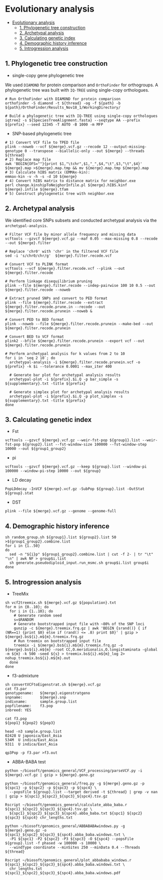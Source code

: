 # Evolutionary analysis

- [Evolutionary analysis](#evolutionary-analysis)
  - [1. Phylogenetic tree construction](#1-phylogenetic-tree-construction)
  - [2. Archetypal analysis](#2-archetypal-analysis)
  - [3. Calculating genetic index](#3-calculating-genetic-index)
  - [4. Demographic history inference](#4-demographic-history-inference)
  - [5. Introgression analysis](#5-introgression-analysis)

## 1. Phylogenetic tree construction

- single-copy gene phylogenetic tree

We used `DIAMOND` for protein comparison and `OrthoFinder` for orthogroups. A phylogenetic tree was built with `IQ-TREE` using single-copy orthologues.

```shell
# Run OrthoFinder with DIAMOND for protein comparison
orthofinder -S diamond -t ${thread} -og -f ${path} -b ${path}/OrthoFinder/Results_Nov18_1/WorkingDirectory/

# Build a phylogenetic tree with IQ-TREE using single-copy orthologues
iqtree2 -s ${SpeciesTreeAlignment.fasta} --seqtype AA --prefix ${prefix} --seed 12345 -T AUTO -B 1000 -m MFP
```

- SNP-based phylogenetic tree

```shell
# 1) Convert VCF file to TPED file
plink --noweb --vcf ${merge}.vcf.gz --recode 12 --output-missing-genotype 0 --transpose --biallelic-only --out ${merge} --threads ${thread}
# 2) Replace map file
awk 'BEGIN{OFS=""}{print $1,"\tchr",$1,"_",$4,"\t",$3,"\t",$4}' ${merge}.map >${merge}.map.tmp && mv ${merge}.map.tmp ${merge}.map
# 3) Calculate hIBS matrix (EMMAx-kin):
emmax-kin -v -h -s -d 10 ${merge}
# 4) Convert hIBS matrix to distance matrix for neighbor.exe
perl change.kinshipToNeighorInfile.pl ${merge}.hIBS.kinf ${merge}.infile ${merge}.tfam
# 5) Construct phylogenetic tree with neighbor.exe
```

## 2. Archetypal analysis

We identified core SNPs subsets and conducted archetypal analysis via the `archetypal-analysis`.

```shell
# Filter VCF file by minor allele frequency and missing data
vcftools --gzvcf ${merge}.vcf.gz --maf 0.05 --max-missing 0.8 --recode --out ${merge}.filter

# Replace 'chr0' with 'chr' in the filtered VCF file
sed -i 's/chr0/chr/g'  ${merge}.filter.recode.vcf

# Convert VCF to PLINK format
vcftools --vcf ${merge}.filter.recode.vcf --plink --out ${merge}.filter.recode

# Perform linkage disequilibrium pruning
plink --file ${merge}.filter.recode --indep-pairwise 100 10 0.5 --out ${merge}.filter.recode --noweb

# Extract pruned SNPs and convert to PED format
plink --file ${merge}.filter.recode --extract ${merge}.filter.recode.prune.in --recode --out ${merge}.filter.recode.prunein --noweb &

# Convert PED to BED format
plink --noweb --file ${merge}.filter.recode.prunein --make-bed --out ${merge}.filter.recode.prunein

# Convert BED to VCF format
plink2 --bfile ${merge}.filter.recode.prunein --export vcf --out ${merge}.filter.recode.prunein

# Perform archetypal analysis for k values from 2 to 10
for i in `seq 2 10`; do
  archetypal-analysis -i ${merge}.filter.recode.prunein.vcf -o ${prefix} -k $i --tolerance 0.0001 --max_iter 400
  
  # Generate bar plot for archetypal analysis results
  archetypal-plot -i ${prefix}.$i.Q -p bar_simple -s ${supplementary}.txt -title ${prefix}
  
  # Generate simplex plot for archetypal analysis results
  archetypal-plot -i ${prefix}.$i.Q -p plot_simplex -s ${supplementary}.txt -title ${prefix}
done
```

## 3. Calculating genetic index

- Fst

```shell
vcftools --gzvcf ${merge}.vcf.gz --weir-fst-pop ${group1}.list --weir-fst-pop ${group2}.list --fst-window-size 100000 --fst-window-step 10000 --out ${group1_group2}
```

- pi

```shell
vcftools --gzvcf ${merge}.vcf.gz --keep ${group}.list --window-pi 100000 --window-pi-step 10000 --out ${group}
```

- LD decay

```shell
PopLDdecay -InVCF ${merge}.vcf.gz -SubPop ${group}.list -OutStat ${group}.stat
```

- DST

```shell
plink --file ${merge}.vcf.gz --genome --genome-full
```

## 4. Demographic history inference

```shell
sh random_group.sh ${group1}.list ${group2}.list 50 >${group1_group2}.combine.list
for i in {1..50}
do
  sed -n "${i}p" ${group1_group2}.combine.list | cut -f 2- | tr "\t" "\n" | awk NF > group$i.list
  sh generate.pseudodiploid_input.run_msmc.sh group$i.list group$i
done
```

## 5. Introgression analysis

- TreeMix

```shell
sh vcf2treemix.sh ${merge}.vcf.gz ${population}.txt
for m in {0..10}; do
  for i in {1..10}; do
    # Generate random seed
    s=$RANDOM
    # Generate bootstrapped input file with ~80% of the SNP loci
    gunzip -c ${merge}.treemix.frq.gz | awk 'BEGIN {srand()} { if (NR==1) {print $0} else if (rand() <= .8) print $0}' | gzip > ${merge}.bs${i}.m${m}.treemix.frq.gz
    # Run treemix on bootstrapped input file
    treemix -i ${merge}.bs${i}.m${m}.treemix.frq.gz -o ${merge}.bs${i}.m${m} -root CC,O.meridionalis,O.longistaminata -global -m ${m} -k 500 -seed ${s} > treemix.bs${i}.m${m}_log 2> nohup_treemix.bs${i}.m${m}.out
  done
done
```

- f3-admixture

```shell
sh convertVCFtoEigenstrat.sh ${merge}.vcf.gz
cat f3.par
genotypename:   ${merge}.eigenstratgeno
snpname:        ${merge}.snp
indivname:      sample.group.list
popfilename:    f3.pop
inbreed: YES

cat f3.pop
${pop1} ${pop2} ${pop3}

head -n3 sample.group.list
02428 U japonica/East_Asia
534M  U indica/East_Asia
9311  U indica/East_Asia

qp3Pop -p f3.par >f3.out
```

- ABBA-BABA test

```shell
python ~/biosoft/genomics_general/VCF_processing/parseVCF.py -i ${merge}.vcf.gz | gzip > ${merge}.geno.gz

python ~/biosoft/genomics_general/freq.py -g ${merge}.geno.gz -p ${spc1} -p ${spc2} -p ${spc3} -p ${spc4} \
  --popsFile ${group}.list --target derived -t ${thread} | grep -v nan | gzip > ${spc1}_${spc2}_${spc3}_${spc4}.tsv.gz

Rscript ~/biosoft/genomics_general/calculate_abba_baba.r ${spc1}_${spc2}_${spc3}_${spc4}.tsv.gz \
  ${spc1}_${spc2}_${spc3}_${spc4}.abba_baba.txt ${spc1} ${spc2} ${spc3} ${spc4} chr_lengths.txt

python ~/biosoft/genomics_general/ABBABABAwindows.py -g ${merge}.geno.gz -o ${spc1}_${spc2}_${spc3}_${spc4}.abba_baba.windows.txt \
  -P1 ${spc1} -P2 ${spc2} -P3 ${spc3} -O ${spc4} --popsFile ${group}.list -f phased -w 100000 -s 10000 \
  --windType coordinate --minSites 250 --minData 0.4 --Threads ${thread}

Rscript ~/biosoft/genomics_general/plot_abbababa_windows.r ${spc1}_${spc2}_${spc3}_${spc4}.abba_baba.windows.txt \
  chr_lengths.txt ${spc1}_${spc2}_${spc3}_${spc4}.abba_baba.windows.pdf
```